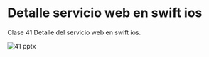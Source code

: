 # Detalle servicio web en swift ios
Clase 41 Detalle del servicio web en swift ios.

![41 pptx](https://github.com/user-attachments/assets/654d13db-a86f-45a2-bdd9-b08a58d0c23a)
